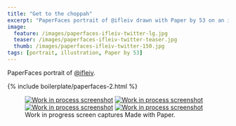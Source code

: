 ```yaml
---
title: "Get to the choppah"
excerpt: "PaperFaces portrait of @ifleiv drawn with Paper by 53 on an iPad."
image: 
  feature: /images/paperfaces-ifleiv-twitter-lg.jpg
  teaser: /images/paperfaces-ifleiv-twitter-teaser.jpg
  thumb: /images/paperfaces-ifleiv-twitter-150.jpg
tags: [portrait, illustration, Paper by 53]
---
```


PaperFaces portrait of [@ifleiv](http://twitter.com/ifleiv).

{% include boilerplate/paperfaces-2.html %}

<figure class="third">
  <a href="{{ site.url }}/images/paperfaces-ifleiv-process-1-lg.jpg"><img src="{{ site.url }}/images/paperfaces-ifleiv-process-1-600.jpg" alt="Work in process screenshot"></a>
  <a href="{{ site.url }}/images/paperfaces-ifleiv-process-2-lg.jpg"><img src="{{ site.url }}/images/paperfaces-ifleiv-process-2-600.jpg" alt="Work in process screenshot"></a>
  <a href="{{ site.url }}/images/paperfaces-ifleiv-process-3-lg.jpg"><img src="{{ site.url }}/images/paperfaces-ifleiv-process-3-600.jpg" alt="Work in process screenshot"></a>
  <a href="{{ site.url }}/images/paperfaces-ifleiv-process-4-lg.jpg"><img src="{{ site.url }}/images/paperfaces-ifleiv-process-4-600.jpg" alt="Work in process screenshot"></a>
  <figcaption>Work in progress screen captures Made with Paper.</figcaption>
</figure>